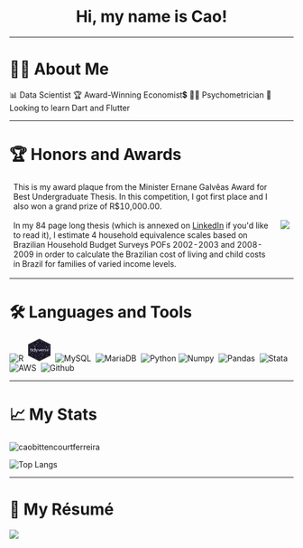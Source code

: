 <h1 align="center">Hi, my name is Cao!</h1>

---
# 👨‍💼 About Me
📊 Data Scientist
🏆 Award-Winning Economist💲
👨‍🔬 Psychometrician
🎯 Looking to learn Dart and Flutter

---
# 🏆 Honors and Awards
<table>
<!-- <table style="border-collapse: collapse; border: none;"> -->
  <thead>
    <td>
    <!-- <td style="border: none;"> -->
    This is my award plaque from the Minister Ernane Galvêas Award for Best Undergraduate Thesis. In this competition, I got first place and I also won a grand prize of R$10,000.00.
    <br></br>
    In my 84 page long thesis (which is annexed on <a href="https://www.linkedin.com/in/caobittencourtferreira/overlay/1635478238095/single-media-viewer/?profileId=ACoAADDeilsBjjXHYGA9V020GfIYm-Y42f9kAbg"> LinkedIn</a> if you'd like to read it), I estimate 4 household equivalence scales based on Brazilian Household Budget Surveys POFs 2002-2003 and 2008-2009 in order to calculate the Brazilian cost of living and child costs in Brazil for families of varied income levels.
    </td>
    <td>
    <!-- <td style="border: none;"> -->
    <img src="https://github.com/CaoBittencourtFerreira/CaoBittencourtFerreira/blob/main/Pr%C3%AAmio_Ministro_Ernane_Galv%C3%AAas.png" width="500" length="500"/>
    </td>
  <tbody>
</table>

---
# 🛠️ Languages and Tools
<div align>
  <img src="https://cdn.jsdelivr.net/gh/devicons/devicon/icons/r/r-original.svg" title="R" alt="R" width="40" height="40"/>&nbsp;
  <img src="https://raw.githubusercontent.com/rstudio/hex-stickers/580e9bada770756d25dbd3696159744d1e9c9251/SVG/tidyverse.svg" title="Tidyverse" alt="Tidyverse" width="40" height="40"/>&nbsp;
  <img src="https://cdn.jsdelivr.net/gh/devicons/devicon/icons/mysql/mysql-original.svg" title="MySQL"  alt="MySQL" width="40" height="40"/>&nbsp;
  <img src="https://vetores.org/d/mariadb.svg" title="MariaDB"  alt="MariaDB" width="120" height="40"/>&nbsp;
  <img src="https://cdn.jsdelivr.net/gh/devicons/devicon/icons/python/python-original.svg" title="Python" alt="Python" width="40" height="40"/>
  <img src="https://cdn.jsdelivr.net/gh/devicons/devicon/icons/numpy/numpy-original.svg" title="Numpy" alt="Numpy" width="40" height="40"/ />&nbsp;
  <img src="https://cdn.jsdelivr.net/gh/devicons/devicon/icons/pandas/pandas-original-wordmark.svg" title="Pandas" alt="Pandas" width="40" height="40"/>&nbsp;
  <img src="https://upload.wikimedia.org/wikipedia/commons/5/5c/Stata_Logo.svg" title="Stata" alt="Stata" width="40" height="40"/>&nbsp;        
  <img src="https://cdn.jsdelivr.net/gh/devicons/devicon/icons/amazonwebservices/amazonwebservices-original.svg" title="AWS" alt="AWS" width="40" height="40"/>&nbsp;
  <img src="https://cdn.jsdelivr.net/gh/devicons/devicon/icons/github/github-original.svg" title="Github" alt="Github" width="40" height="40"/>
</div> 

---
# 📈 My Stats
<p><img align="center" src="https://github-readme-streak-stats.herokuapp.com/?user=caobittencourtferreira&" alt="caobittencourtferreira" /></p>

![Top Langs](https://github-readme-stats-caobittencourtferreira.vercel.app/api/top-langs/?username=caobittencourtferreira&layout=compact)

---
# 📝 My Résumé
<a target="_blank" href="https://www.linkedin.com/in/caobittencourtferreira/overlay/1635530782262/single-media-viewer/?profileId=ACoAADDeilsBjjXHYGA9V020GfIYm-Y42f9kAbg">
  <img src="https://github.com/CaoBittencourtFerreira/CaoBittencourtFerreira/blob/main/Curriculum_CaoBittencourtFerreira_English_2023.png" widht="400" height="400"/>
</a>
